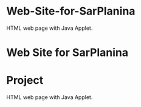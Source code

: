 # Web-Site-for-SarPlanina
HTML web page with Java Applet.

# Web Site for SarPlanina
# Project
HTML web page with Java Applet.
